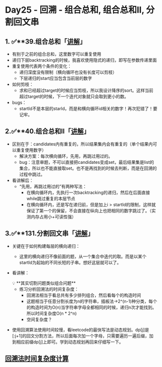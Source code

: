 # Day25 - 回溯 - 组合总和, 组合总和II, 分割回文串

## 1. ✅****39.组合总和「[讲解](https://programmercarl.com/0039.%E7%BB%84%E5%90%88%E6%80%BB%E5%92%8C.html#%E5%9B%9E%E6%BA%AF%E4%B8%89%E9%83%A8%E6%9B%B2)」**

- 有别于之前的组合总和，这里数字可以重复使用
- 递归下层backtracking的时候，我喜欢使用隐式的递归，即写在参数传递里面
- 重复使用代表两个条件的变化：
    - 递归深度没有限制（横向循环也没有长度可以剪枝）
    - 下层递归的start应当包含当前层的数字
- 如何剪枝：
    - 求和已经超过target的时候应当剪枝，所以我设计降序的sort。这样当前超过target的时候，下一个迭代对象就只会取到更小的数。
- bugs：
    - startId不是本层的starId，而是和横向循环id相关的数字！再次犯错了！要记牢。

## 2.✅****40.组合总和II「[讲解](https://programmercarl.com/0040.%E7%BB%84%E5%90%88%E6%80%BB%E5%92%8CII.html)」**

- 区别在于：candidates内有重复的，所以结果集内会有重复的（单个结果内可以重复使用数字）
    - 解决方案：每次横向循环，先用，再跳过用过的。
    - bug：注意审题，不可以直接把candidates变成set，最后结果集是list的集合，所以也不能直接取set。也不是再找到的时候去判断，而是在回溯的过程中跳过。
- 看讲解后：
    - “先用，再跳过用过的”有两种写法：
        - 在横向循环内，先执行一次backtracking的递归，然后在后面直接while跳过重复的本层节点
        - 在横向循环内，还是写在递归前，但是加上i > startId的限制，这样就保证了第一个的保留，不会直接在纵向上也把相同的数字跳过了。（实测内存占用小+可读性强）

## 3.✅****131.分割回文串「[讲解](https://programmercarl.com/0131.%E5%88%86%E5%89%B2%E5%9B%9E%E6%96%87%E4%B8%B2.html#%E5%9B%9E%E6%BA%AF%E4%B8%89%E9%83%A8%E6%9B%B2)」**

- 关键在于如何构建每层的横向递归：
    - 这里的横向递归不像前面的题，从一个集合中迭代的取。而是以某个startId为起始的不同长短的子串。想好这层就可以了。
- 看讲解：
    
    <aside>
    💡 **其实切割问题类似组合问题**
    
    </aside>
    
    - 练习分析回溯法的时间复杂度：
        - 回溯法相当于看总共有多少排列组合，然后看每个的构造时间
        - 这题相当于任意分割长度为n的字符串，插板法→2^(n-1)种分类，每个的构造时间为O(n)当字符串字母全都相同的时候，递归n次才能找到。所以时间复杂度O(n * 2^n)
        - 空间复杂度？
- 使用回溯算法使用时间较慢，看leetcode的最快写法是动态规划。dp[j]是[:j+1]的回文分割方法，所以后面每次加一个字母，只需要遍历一遍后缀，加到相应前缀dp[j]上即可。学到动态规划再回来仔细写一下。

## [回溯法时间复杂度计算](https://zhuanlan.zhihu.com/p/448969860)
